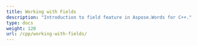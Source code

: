 ```yaml
---
title: Working with Fields
description: "Introduction to field feature in Aspose.Words for C++."
type: docs
weight: 120
url: /cpp/working-with-fields/
---
```



